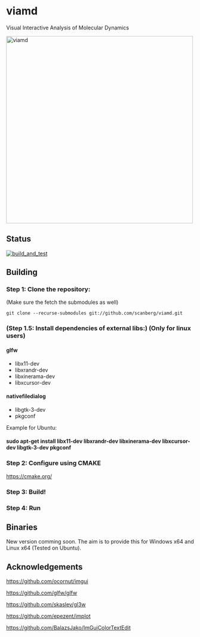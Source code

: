 # viamd
Visual Interactive Analysis of Molecular Dynamics

<img src="https://github.com/scanberg/viamd/wiki/img/viamd_environment.png" alt="viamd" width="500"/>

## Status
[![build_and_test](https://github.com/scanberg/viamd/workflows/build_and_test/badge.svg?branch=master)](https://github.com/scanberg/viamd/actions)

## Building
### Step 1: Clone the repository:

(Make sure the fetch the submodules as well)

```git clone --recurse-submodules git://github.com/scanberg/viamd.git```

### (Step 1.5: Install dependencies of external libs:) (Only for linux users)
#### glfw
- libx11-dev
- libxrandr-dev
- libxinerama-dev
- libxcursor-dev

#### nativefiledialog
- libgtk-3-dev
- pkgconf

Example for Ubuntu:
#### sudo apt-get install libx11-dev libxrandr-dev libxinerama-dev libxcursor-dev libgtk-3-dev pkgconf

### Step 2: Configure using CMAKE

https://cmake.org/

### Step 3: Build!

### Step 4: Run

## Binaries
New version comming soon. The aim is to provide this for Windows x64 and Linux x64 (Tested on Ubuntu).

## Acknowledgements

https://github.com/ocornut/imgui

https://github.com/glfw/glfw

https://github.com/skaslev/gl3w

https://github.com/epezent/implot

https://github.com/BalazsJako/ImGuiColorTextEdit
